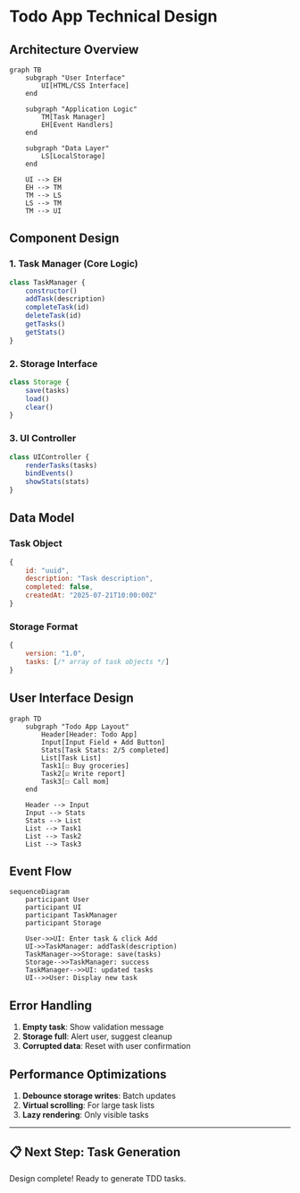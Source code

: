 # Todo App Technical Design

## Architecture Overview

```mermaid
graph TB
    subgraph "User Interface"
        UI[HTML/CSS Interface]
    end
    
    subgraph "Application Logic"
        TM[Task Manager]
        EH[Event Handlers]
    end
    
    subgraph "Data Layer"
        LS[LocalStorage]
    end
    
    UI --> EH
    EH --> TM
    TM --> LS
    LS --> TM
    TM --> UI
```

## Component Design

### 1. Task Manager (Core Logic)
```javascript
class TaskManager {
    constructor()
    addTask(description)
    completeTask(id)
    deleteTask(id)
    getTasks()
    getStats()
}
```

### 2. Storage Interface
```javascript
class Storage {
    save(tasks)
    load()
    clear()
}
```

### 3. UI Controller
```javascript
class UIController {
    renderTasks(tasks)
    bindEvents()
    showStats(stats)
}
```

## Data Model

### Task Object
```javascript
{
    id: "uuid",
    description: "Task description",
    completed: false,
    createdAt: "2025-07-21T10:00:00Z"
}
```

### Storage Format
```javascript
{
    version: "1.0",
    tasks: [/* array of task objects */]
}
```

## User Interface Design

```mermaid
graph TD
    subgraph "Todo App Layout"
        Header[Header: Todo App]
        Input[Input Field + Add Button]
        Stats[Task Stats: 2/5 completed]
        List[Task List]
        Task1[☐ Buy groceries]
        Task2[☑ Write report]
        Task3[☐ Call mom]
    end
    
    Header --> Input
    Input --> Stats
    Stats --> List
    List --> Task1
    List --> Task2
    List --> Task3
```

## Event Flow

```mermaid
sequenceDiagram
    participant User
    participant UI
    participant TaskManager
    participant Storage
    
    User->>UI: Enter task & click Add
    UI->>TaskManager: addTask(description)
    TaskManager->>Storage: save(tasks)
    Storage-->>TaskManager: success
    TaskManager-->>UI: updated tasks
    UI-->>User: Display new task
```

## Error Handling

1. **Empty task**: Show validation message
2. **Storage full**: Alert user, suggest cleanup
3. **Corrupted data**: Reset with user confirmation

## Performance Optimizations

1. **Debounce storage writes**: Batch updates
2. **Virtual scrolling**: For large task lists
3. **Lazy rendering**: Only visible tasks

---

## 📋 Next Step: Task Generation

Design complete! Ready to generate TDD tasks.